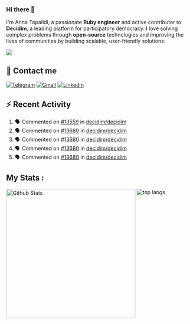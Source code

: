 ### Hi there 👋

I'm Anna Topalidi, a passionate **Ruby engineer** and active contributor to **Decidim**, a leading platform for participatory democracy. I love solving complex problems through **open-source** technologies and improving the lives of communities by building scalable, user-friendly solutions.

<img src="https://komarev.com/ghpvc/?username=antopalidi&color=blueviolet&style=for-the-badge">

## 📩 Contact me 
[![Telegram](https://img.shields.io/badge/Telegram-2CA5E0?style=for-the-badge&logo=telegram&logoColor=white)](https://t.me/anna_top)
[![Gmail](https://img.shields.io/badge/email-D14836?style=for-the-badge&logo=gmail&logoColor=white)](mailto:topalididev@gmail.com)
[![Linkedin](https://img.shields.io/badge/LinkedIn-0077B5?style=for-the-badge&logo=linkedin&logoColor=white)](https://www.linkedin.com/in/topalidi/)
<!-- [![Codewars](https://img.shields.io/badge/Codewars-B1361E?style=for-the-badge&logo=Codewars&logoColor=white)](https://www.codewars.com/users/antopalidi) -->

## :zap: Recent Activity

<!--START_SECTION:activity-->
1. 🗣 Commented on [#13559](https://github.com/decidim/decidim/pull/13559#issuecomment-2547771266) in [decidim/decidim](https://github.com/decidim/decidim)
2. 🗣 Commented on [#13680](https://github.com/decidim/decidim/pull/13680#issuecomment-2543194485) in [decidim/decidim](https://github.com/decidim/decidim)
3. 🗣 Commented on [#13680](https://github.com/decidim/decidim/pull/13680#issuecomment-2531150179) in [decidim/decidim](https://github.com/decidim/decidim)
4. 🗣 Commented on [#13680](https://github.com/decidim/decidim/pull/13680#issuecomment-2523691156) in [decidim/decidim](https://github.com/decidim/decidim)
5. 🗣 Commented on [#13680](https://github.com/decidim/decidim/pull/13680#issuecomment-2503519486) in [decidim/decidim](https://github.com/decidim/decidim)
<!--END_SECTION:activity-->

## My Stats :
<!--
<img alt="activity" src="https://streak-stats.demolab.com?user=antopalidi" />
-->
<div>
<img align="top" width="350px" alt="Github Stats" src="https://github-readme-stats-git-master-antopalidis-projects.vercel.app/api?username=antopalidi&count_private=true&show_icons=true&hide_border=true" />
<img align="top" alt="top langs" src="https://github-readme-stats-git-master-antopalidis-projects.vercel.app/api/top-langs/?username=antopalidi&layout=compact" />
 </div>

<!--
**antopalidi/antopalidi** is a ✨ _special_ ✨ repository because its `README.md` (this file) appears on your GitHub profile.
-->
